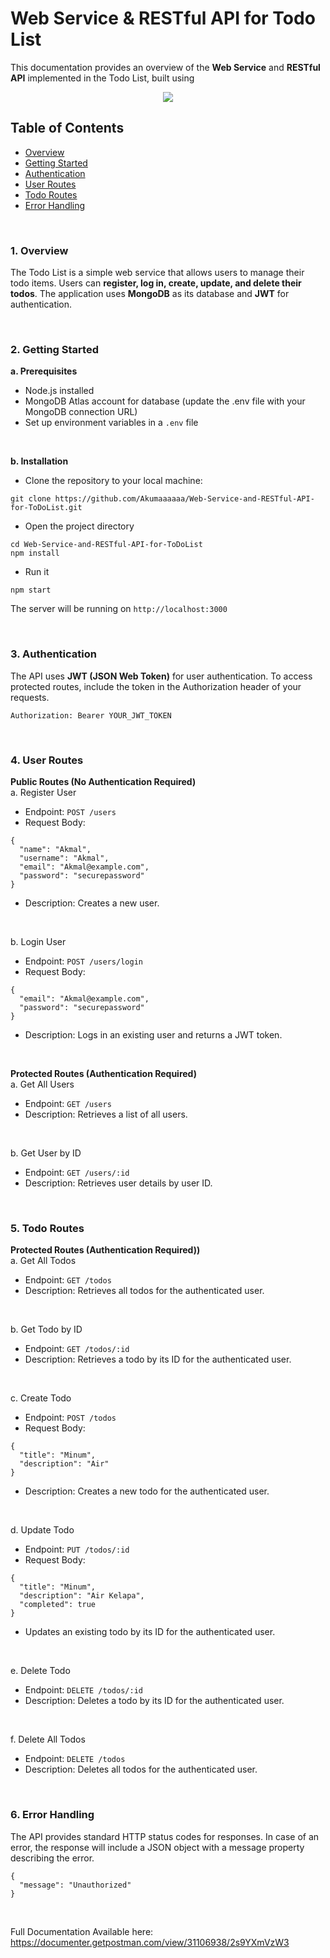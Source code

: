 # Web Service & RESTful API for Todo List

This documentation provides an overview of the **Web Service** and **RESTful API** implemented in the Todo List, built using
<p align="center">
  <a href="https://skillicons.dev">
    <img src="https://skillicons.dev/icons?i=mongodb,express,nodejs,postman" />
  </a>
</p>

## Table of Contents
- [Overview](https://github.com/Akumaaaaaa/Web-Service-and-RESTful-API-for-ToDoList.git#overview)
- [Getting Started](https://github.com/Akumaaaaaa/Web-Service-and-RESTful-API-for-ToDoList.git#getting-started)
- [Authentication](https://github.com/Akumaaaaaa/Web-Service-and-RESTful-API-for-ToDoList.git#authentication)
- [User Routes](https://github.com/Akumaaaaaa/Web-Service-and-RESTful-API-for-ToDoList.git#user-routes)
- [Todo Routes](https://github.com/Akumaaaaaa/Web-Service-and-RESTful-API-for-ToDoList.git#todo-routes)
- [Error Handling](https://github.com/Akumaaaaaa/Web-Service-and-RESTful-API-for-ToDoList.git#error-handling)

<br>

### 1. Overview <a name="overview"></a>
The Todo List is a simple web service that allows users to manage their todo items. Users can **register, log in, create, update, and delete their todos**. The application uses **MongoDB** as its database and **JWT** for authentication.

<br>

### 2. Getting Started <a name="getting-started"></a>
**a. Prerequisites**
- Node.js installed
- MongoDB Atlas account for database (update the .env file with your MongoDB connection URL)
- Set up environment variables in a ```.env``` file

<br>

**b. Installation**
- Clone the repository to your local machine:
```
git clone https://github.com/Akumaaaaaa/Web-Service-and-RESTful-API-for-ToDoList.git
```
- Open the project directory
```
cd Web-Service-and-RESTful-API-for-ToDoList
npm install
```
- Run it
```
npm start
```
The server will be running on `http://localhost:3000`

<br>

### 3. Authentication <a name="authentication"></a>
The API uses **JWT (JSON Web Token)** for user authentication. To access protected routes, include the token in the Authorization header of your requests.
```
Authorization: Bearer YOUR_JWT_TOKEN
```

<br>

### 4. User Routes <a name="user-routes"></a>
**Public Routes (No Authentication Required)** <br>
a. Register User
- Endpoint: ```POST /users```
- Request Body:
```
{
  "name": "Akmal",
  "username": "Akmal",
  "email": "Akmal@example.com",
  "password": "securepassword"
}
```
- Description: Creates a new user.

<br>

b. Login User
- Endpoint: ```POST /users/login```
- Request Body:
```
{
  "email": "Akmal@example.com",
  "password": "securepassword"
}
```
- Description: Logs in an existing user and returns a JWT token.

<br>

**Protected Routes (Authentication Required)** <br>
a. Get All Users
- Endpoint: ```GET /users```
- Description: Retrieves a list of all users.

<br>

b. Get User by ID
- Endpoint: ```GET /users/:id```
- Description: Retrieves user details by user ID.

<br>

### 5. Todo Routes <a name="todo-routes"></a>

**Protected Routes (Authentication Required))** <br>
a. Get All Todos
- Endpoint: ```GET /todos```
- Description: Retrieves all todos for the authenticated user.

<br>

b. Get Todo by ID
- Endpoint: ```GET /todos/:id```
- Description: Retrieves a todo by its ID for the authenticated user.

<br>

c. Create Todo
- Endpoint: ```POST /todos```
- Request Body:
```
{
  "title": "Minum",
  "description": "Air"
}
```
- Description: Creates a new todo for the authenticated user.

<br>

d. Update Todo
- Endpoint: ```PUT /todos/:id```
- Request Body:
```
{
  "title": "Minum",
  "description": "Air Kelapa",
  "completed": true
}
```
- Updates an existing todo by its ID for the authenticated user.

<br>

e. Delete Todo
- Endpoint: ```DELETE /todos/:id```
- Description: Deletes a todo by its ID for the authenticated user.

<br>

f. Delete All Todos
- Endpoint: ```DELETE /todos```
- Description: Deletes all todos for the authenticated user.

<br>

### 6. Error Handling <a name="error-handling"></a>
The API provides standard HTTP status codes for responses. In case of an error, the response will include a JSON object with a message property describing the error.
```
{
  "message": "Unauthorized"
}
```

<br>

Full Documentation Available here: https://documenter.getpostman.com/view/31106938/2s9YXmVzW3
